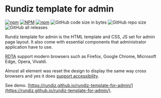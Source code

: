 # Rundiz template for admin

[![npm](https://img.shields.io/npm/v/rundiz-template-for-admin)](https://www.npmjs.com/package/rundiz-template-for-admin) 
[![NPM](https://img.shields.io/npm/l/rundiz-template-for-admin)](https://www.npmjs.com/package/rundiz-template-for-admin) 
[![npm](https://img.shields.io/npm/dt/rundiz-template-for-admin)](https://www.npmjs.com/package/rundiz-template-for-admin)
![GitHub code size in bytes](https://img.shields.io/github/languages/code-size/rundiz/rundiz-template-for-admin)
![GitHub repo size](https://img.shields.io/github/repo-size/rundiz/rundiz-template-for-admin)
![GitHub all releases](https://img.shields.io/github/downloads/Rundiz/rundiz-template-for-admin/total?style=social)

Rundiz template for admin is the HTML template and CSS, JS set for admin page layout. It also come with essential components that administrator application have to use.

<abbr title="Rundiz template for admin">RDTA</abbr> support modern browsers such as Firefox, Google Chrome, Microsoft Edge, Opera, Vivaldi.

Almost all element was reset the design to display the same way cross browsers and yes it does [support accessibility](http://www.outlinenone.com/).

See demo. [https://rundiz.github.io/rundiz-template-for-admin/](https://rundiz.github.io/rundiz-template-for-admin/).